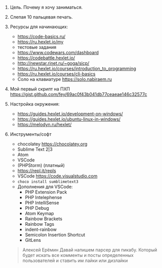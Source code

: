 1. Цель. Почему я хочу заниматься.
2. Слепая 10 пальцевая печать.
3. Ресурсы для начинающих:
    - https://code-basics.ru/
    - https://ru.hexlet.io/my
    - тестовые задания
    - https://www.codewars.com/dashboard
    - https://codebattle.hexlet.io/
    - http://newstar.rinet.ru/~goga/sicp/
    - https://ru.hexlet.io/courses/introduction_to_programming
    - https://ru.hexlet.io/courses/cli-basics
    - Соло на клавиатуре https://solo.nabiraem.ru
4. Мой первый скрипт на ПХП https://gist.github.com/fey/69ac0f43b041db77ceaeae146c32577c
5. Настройка окружения:
    -   https://guides.hexlet.io/development-on-windows/ 
    -   https://guides.hexlet.io/ubuntu-linux-in-windows/
    -   https://melodyn.ru/hexlet/
6. Инструменты/софт
    -   chocolatey https://chocolatey.org
    -   Sublime Text 2|3
    -   Atom 
    -   VSCode
    -   (PHPStorm) (платный)
    -   https://repl.it/repls
    -   VSCode https://code.visualstudio.com
    -   `choco install sumblimetext3`
    -   Дополнения для VSCode:
        -   PHP Extension Pack
        -   PHP Intelephense
        -   PHP IntelliSense
        -   PHP Debug
        -   Atom Keymap
        -   Rainbow Brackets
        -   Rainbow Tags
        -   indent-rainbow
        -   Semicolon Insertion Shortcut
        -   GitLens

    >Алексей Ерёмин​ Давай напишем парсер для пикабу. Который будет искать все комменты и посты определенных пользователей и ставить им лайки или дизлайки